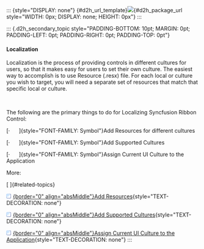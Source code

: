 ::: {style="DISPLAY: none"}
[](ms-xhelp:///?Id=d2h_url_template){#d2h_url_template}![](!package_url!){#d2h_package_url style="WIDTH: 0px; DISPLAY: none; HEIGHT: 0px"}
:::

::: {.d2h_secondary_topic style="PADDING-BOTTOM: 10pt; MARGIN: 0pt; PADDING-LEFT: 0pt; PADDING-RIGHT: 0pt; PADDING-TOP: 0pt"}
#### Localization

Localization is the process of providing controls in different cultures for users, so that it makes easy for users to set their own culture. The easiest way to accomplish is to use Resource (.resx) file. For each local or culture you wish to target, you will need a separate set of resources that match that specific local or culture.

 

The following are the primary things to do for Localizing Syncfusion Ribbon Control:

[·      ]{style="FONT-FAMILY: Symbol"}Add Resources for different cultures

[·      ]{style="FONT-FAMILY: Symbol"}Add Supported Cultures

[·      ]{style="FONT-FAMILY: Symbol"}Assign Current UI Culture to the Application

More:

[ ]{#related-topics}

[![](../button.gif){border="0" align="absMiddle"}Add Resources](ms-xhelp:///?Id=d7fff35d-d9f1-44c8-afa8-af4ed5d02191){style="TEXT-DECORATION: none"}

[![](../button.gif){border="0" align="absMiddle"}Add Supported Cultures](ms-xhelp:///?Id=7fb584d4-a50f-4b22-ac41-02dce5cd282c){style="TEXT-DECORATION: none"}

[![](../button.gif){border="0" align="absMiddle"}Assign Current UI Culture to the Application](ms-xhelp:///?Id=7f17ac43-d7f2-443b-857f-15c642549594){style="TEXT-DECORATION: none"}
:::
